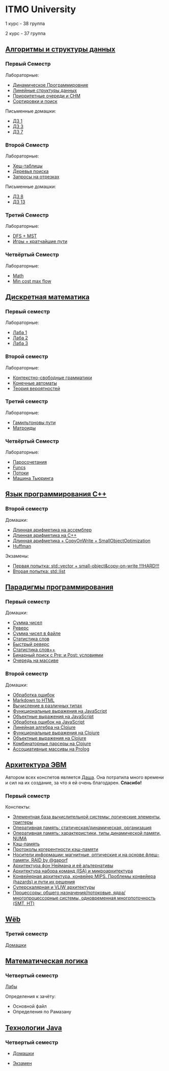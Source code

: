 # ITMO University

1 курс - 38 группа

2 курс - 37 группа

## [Алгоритмы и структуры данных](https://github.com/anarsiel/University/tree/master/algo)
### Первый Семестр
  Лабораторные:
  * [Динамическое Программировние](https://github.com/anarsiel/University/tree/master/algo/1-term/labs/Dynamic-Programming)
  * [Линейные структуры данных](https://github.com/anarsiel/University/tree/master/algo/1-term/labs/Linear-Data-Structures)
  * [Приоритетные очереди и СНМ](https://github.com/anarsiel/University/tree/master/algo/1-term/labs/Priority-queues-and-DSU)
  * [Сортировки и поиск](https://github.com/anarsiel/University/tree/master/algo/1-term/labs/Sort-and-Search)
  
Письменные домашки:
  * [ДЗ 1](https://github.com/anarsiel/University/tree/master/algo/1-term/hw/HW01)
  * [ДЗ 3](https://github.com/anarsiel/University/tree/master/algo/1-term/hw/HW03)
  * [ДЗ 7](https://github.com/anarsiel/University/tree/master/algo/1-term/hw/HW07)
### Второй Семестр
Лабораторные:
  * [Хеш-таблицы](https://github.com/anarsiel/University/tree/master/algo/2-term/labs/Hash-Tables)
  * [Деревья поиска](https://github.com/anarsiel/University/tree/master/algo/2-term/labs/Search-Trees)
  * [Запросы на отрезках](https://github.com/anarsiel/University/tree/master/algo/2-term/labs/RMQ-LCA-And-Their-Friends)
  
Письменные домашки:
  * [ДЗ 8](https://github.com/anarsiel/University/tree/master/algo/2-term/hw/HW08)
  * [ДЗ 13](https://github.com/anarsiel/University/tree/master/algo/2-term/hw/HW13)
  
### Третий Семестр
Лабораторные:
  * [DFS + MST](https://github.com/anarsiel/University/tree/master/algo/3-term/labs/dfs-mst)
  * [Игры + кратчайшие пути](https://github.com/anarsiel/University/tree/master/algo/3-term/labs/games-and-shortest-paths)
  
### Четвёртый Семестр
Лабораторные:
  * [Math](https://github.com/anarsiel/University/tree/master/algo/4-term/labs/Math)
  * [Min cost max flow](https://github.com/anarsiel/University/tree/master/algo/4-term/labs/min-cost-max-flow)

## [Дискретная математика](https://github.com/anarsiel/University/tree/master/dm)
### Первый семестр
Лабораторные:
  * [Лаба 1](https://github.com/anarsiel/University/tree/master/dm/1-term/Lab01)
  * [Лаба 2](https://github.com/anarsiel/University/tree/master/dm/1-term/Labs02)
  * [Лаба 3](https://github.com/anarsiel/University/tree/master/dm/1-term/Labs03)
### Второй семестр
Лабораторные:
  * [Контекстно-свободные грамматики](https://github.com/anarsiel/University/tree/master/dm/2-term/context-free-grammar)
  * [Конечные автоматы](https://github.com/anarsiel/University/tree/master/dm/2-term/finite-state-automaton)
  * [Теория вероятностей](https://github.com/anarsiel/University/tree/master/dm/2-term/probability-theory)
### Третий семестр
Лабораторные:
  * [Гамильтоновы пути](https://github.com/anarsiel/University/tree/master/dm/3-term/Hamiltonian-paths)
  * [Матроиды](https://github.com/anarsiel/University/tree/master/dm/3-term/Matroids-five-tasks)
  
 ### Четвёртый Семестр
Лабораторные:
  * [Паросочетания](https://github.com/anarsiel/University/tree/master/algo/4-term/labs/Math)
  * [Funcs](https://github.com/anarsiel/University/tree/master/algo/4-term/labs/funcs)
  * [Потоки](https://github.com/anarsiel/University/tree/master/algo/4-term/labs/streams)
  * [Машина Тьюринга](https://github.com/anarsiel/University/tree/master/dm/4-term/turing-machine)

  
## [Язык программирования С++](https://github.com/anarsiel/University/tree/master/cpp)
### Второй семестр
Домашки:
  * [Длинная арифметика на ассемблер](https://github.com/anarsiel/University/tree/master/cpp/cpp-bigint)
  * [Длинная арифметика на C++](https://github.com/anarsiel/University/tree/master/cpp/asm-bigint)
  * [Длинная арифметика + CopyOnWrite + SmallObjectOptimization](https://github.com/anarsiel/University/tree/master/cpp/cpp-bigint-optimized)
  * [Huffman](https://github.com/anarsiel/University/tree/master/cpp/huffman/lib)
  
Экзамены:
  * [Первая попытка: std::vector + small-object&copy-on-write !!!HARD!!!](https://github.com/anarsiel/Cpp-Vector)
  * [Вторая попытка: std::list](https://github.com/anarsiel/Cpp-List)

## [Парадигмы программирования](https://github.com/anarsiel/University/tree/master/paradigms)
### Первый семестр
Домашки:
  * [Сумма чисел](https://github.com/anarsiel/University/tree/master/paradigms/1-term/HW01)
  * [Реверс](https://github.com/anarsiel/University/tree/master/paradigms/1-term/HW02)
  * [Сумма чисел в файле](https://github.com/anarsiel/University/tree/master/paradigms/1-term/HW03)
  * [Статистика слов](https://github.com/anarsiel/University/tree/master/paradigms/1-term/HW04)
  * [Быстрый реверс](https://github.com/anarsiel/University/tree/master/paradigms/1-term/HW05)
  * [Статистика слов++](https://github.com/anarsiel/University/tree/master/paradigms/1-term/HW06)
  * [Бинарный поиск с Pre: и Post: условиями](https://github.com/anarsiel/University/tree/master/paradigms/1-term/HW07)
  * [Очередь на массиве](https://github.com/anarsiel/University/tree/master/paradigms/1-term/HW08)
### Второй семестр
Домашки:
  * [Обработка ошибок](https://github.com/anarsiel/University/tree/master/paradigms/2-term/java/HW01)
  * [Markdown to HTML](https://github.com/anarsiel/University/tree/master/paradigms/2-term/java/HW02)
  * [Вычисление в различных типах](https://github.com/anarsiel/University/tree/master/paradigms/2-term/java/HW03)
  * [Функциональные выражения на JavaScript](https://github.com/anarsiel/University/tree/master/paradigms/2-term/javascript/HW04)
  * [Объектные выражения на JavaScript](https://github.com/anarsiel/University/tree/master/paradigms/2-term/javascript/HW05)
  * [Обработка ошибок на JavaScript](https://github.com/anarsiel/University/tree/master/paradigms/2-term/javascript/HW06)
  * [Линейная алгебра на Clojure](https://github.com/anarsiel/University/tree/master/paradigms/2-term/clojure/HW07)
  * [Функциональные выражения на Clojure](https://github.com/anarsiel/University/tree/master/paradigms/2-term/clojure/HW08)
  * [Объектные выражения на Clojure](https://github.com/anarsiel/University/tree/master/paradigms/2-term/clojure/HW09)
  * [Комбинаторные парсеры на Clojure](https://github.com/anarsiel/University/tree/master/paradigms/2-term/clojure/HW10)
  * [Ассоциативные массивы на Prolog](https://github.com/anarsiel/University/tree/master/paradigms/2-term/prolog/HW11)

## [Архитектура ЭВМ](https://github.com/anarsiel/Computer-Architecture)
Автором всех конспетов является [Даша](https://github.com/DespairedController). Она потратила много времени и сил на их создание, за что я ей очень благодарен. **Спасибо!**
### Первый семестр
Конспекты:
- [Элементная база вычислительной системы: логические элементы, триггеры](https://github.com/anarsiel/Computer-Architecture/blob/master/1_1/1_1.pdf)
- [Оперативная память: статическая/динамическая, организация](https://github.com/anarsiel/computer-architecture/blob/master/1_2/1_2.pdf)
- [Оперативная память: характеристики, типы динамической памяти, NUMA](https://github.com/anarsiel/computer-architecture/blob/master/1_3/1_3.pdf)
- [Кэш-память](https://github.com/anarsiel/computer-architecture/blob/master/1_4/1_4.pdf)
- [Протоколы когерентности кэш-памяти](https://github.com/anarsiel/computer-architecture/blob/master/1_5/1_5.pdf)
- [Носители информации: магнитные, оптические и на основе флеш-памяти, RAID by @gaporf](https://github.com/anarsiel/computer-architecture/blob/master/1_6/1_6.pdf)
- [Архитектура фон Неймана и её альтернативы](https://github.com/anarsiel/computer-architecture/blob/master/2_1/2_1.pdf)
- [Архитектура набора команд (ISA) и микроархитектура](https://github.com/anarsiel/computer-architecture/blob/master/2_2/2_2.pdf)
- [Конвейерная архитектура, конвейер MIPS. Проблемы конвейера (hazards) и пути их решения](https://github.com/anarsiel/computer-architecture/blob/master/2_3-4/2_3-4.pdf)
- [Суперскалярная и VLIW архитектуры](https://github.com/anarsiel/computer-architecture/blob/master/2_5/2_5.pdf)
- [Процессоры: общего назначения/потоковые, ядра/многопроцессорные системы, одновременная многопоточность (SMT, HT)](https://github.com/anarsiel/computer-architecture/blob/master/2_6/2_6.pdf)

## [Wёb](https://github.com/anarsiel/University/tree/master/web)
### Третий семестр
[Домашки](https://github.com/anarsiel/University/tree/master/web)

## [Математическая логика](https://github.com/anarsiel/University/tree/master/matlog)
### Четвертый семестр
[Лабы](https://github.com/anarsiel/University/tree/master/matlog/lab-01)

Определения к зачёту:
* Основной файл
* Определения по Рамазану

## [Технологии Java](https://github.com/anarsiel/University/tree/master/java)
### Четвертый семестр
* [Домашки](https://github.com/anarsiel/University/tree/master/java/java-hws/java-solutions/ru/ifmo/rain/dimitrov)

* [Экзамен](https://github.com/anarsiel/University/tree/master/java/java-exam-2020)
